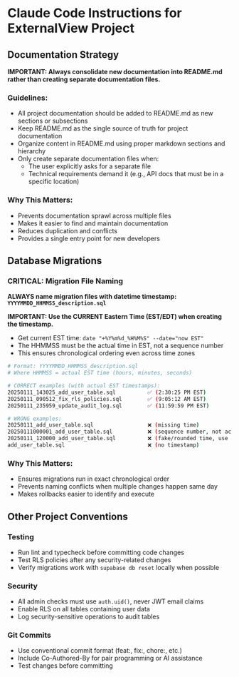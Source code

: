# Claude Code Instructions for ExternalView Project

## Documentation Strategy

**IMPORTANT: Always consolidate new documentation into README.md rather than creating separate documentation files.**

### Guidelines:
- All project documentation should be added to README.md as new sections or subsections
- Keep README.md as the single source of truth for project documentation
- Organize content in README.md using proper markdown sections and hierarchy
- Only create separate documentation files when:
  - The user explicitly asks for a separate file
  - Technical requirements demand it (e.g., API docs that must be in a specific location)

### Why This Matters:
- Prevents documentation sprawl across multiple files
- Makes it easier to find and maintain documentation
- Reduces duplication and conflicts
- Provides a single entry point for new developers

## Database Migrations

### CRITICAL: Migration File Naming
**ALWAYS name migration files with datetime timestamp: `YYYYMMDD_HHMMSS_description.sql`**

**IMPORTANT: Use the CURRENT Eastern Time (EST/EDT) when creating the timestamp.**
- Get current EST time: `date "+%Y%m%d_%H%M%S" --date="now EST"`
- The HHMMSS must be the actual time in EST, not a sequence number
- This ensures chronological ordering even across time zones

```bash
# Format: YYYYMMDD_HHMMSS_description.sql
# Where HHMMSS = actual EST time (hours, minutes, seconds)

# CORRECT examples (with actual EST timestamps):
20250111_143025_add_user_table.sql          ✅ (2:30:25 PM EST)
20250111_090512_fix_rls_policies.sql        ✅ (9:05:12 AM EST)
20250111_235959_update_audit_log.sql        ✅ (11:59:59 PM EST)

# WRONG examples:
20250111_add_user_table.sql                 ❌ (missing time)
20250111000001_add_user_table.sql           ❌ (sequence number, not actual time)
20250111_120000_add_user_table.sql          ❌ (fake/rounded time, use actual time)
add_user_table.sql                          ❌ (no timestamp)
```

### Why This Matters:
- Ensures migrations run in exact chronological order
- Prevents naming conflicts when multiple changes happen same day
- Makes rollbacks easier to identify and execute

## Other Project Conventions

### Testing
- Run lint and typecheck before committing code changes
- Test RLS policies after any security-related changes
- Verify migrations work with `supabase db reset` locally when possible

### Security
- All admin checks must use `auth.uid()`, never JWT email claims
- Enable RLS on all tables containing user data
- Log security-sensitive operations to audit tables

### Git Commits
- Use conventional commit format (feat:, fix:, chore:, etc.)
- Include Co-Authored-By for pair programming or AI assistance
- Test changes before committing